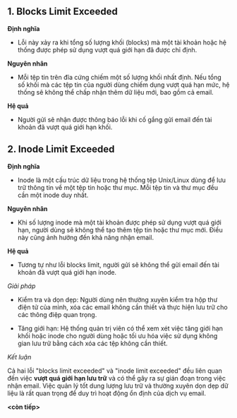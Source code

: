 **1. Blocks Limit Exceeded**
-
**Định nghĩa**

- Lỗi này xảy ra khi tổng số lượng khối (blocks) mà một tài khoản hoặc hệ thống được phép sử dụng vượt quá giới hạn đã được chỉ định.

**Nguyên nhân**

- Mỗi tệp tin trên đĩa cứng chiếm một số lượng khối nhất định. Nếu tổng số khối mà các tệp tin của người dùng chiếm dụng vượt quá hạn mức, hệ thống sẽ không thể chấp nhận thêm dữ liệu mới, bao gồm cả email.

**Hệ quả**

- Người gửi sẽ nhận được thông báo lỗi khi cố gắng gửi email đến tài khoản đã vượt quá giới hạn khối.


**2. Inode Limit Exceeded**
-
**Định nghĩa**

- Inode là một cấu trúc dữ liệu trong hệ thống tệp Unix/Linux dùng để lưu trữ thông tin về một tệp tin hoặc thư mục. Mỗi tệp tin và thư mục đều cần một inode duy nhất.

**Nguyên nhân**

- Khi số lượng inode mà một tài khoản được phép sử dụng vượt quá giới hạn, người dùng sẽ không thể tạo thêm tệp tin hoặc thư mục mới. Điều này cũng ảnh hưởng đến khả năng nhận email.

**Hệ quả**

- Tương tự như lỗi blocks limit, người gửi sẽ không thể gửi email đến tài khoản đã vượt quá giới hạn inode.

*Giải pháp*

- Kiểm tra và dọn dẹp: Người dùng nên thường xuyên kiểm tra hộp thư điện tử của mình, xóa các email không cần thiết và thực hiện lưu trữ cho các thông điệp quan trọng.

- Tăng giới hạn: Hệ thống quản trị viên có thể xem xét việc tăng giới hạn khối hoặc inode cho người dùng hoặc tối ưu hóa việc sử dụng không gian lưu trữ bằng cách xóa các tệp không cần thiết.

*Kết luận*

Cả hai lỗi "blocks limit exceeded" và "inode limit exceeded" đều liên quan đến việc **vượt quá giới hạn lưu trữ** và có thể gây ra sự gián đoạn trong việc nhận email. Việc quản lý tốt dung lượng lưu trữ và thường xuyên dọn dẹp dữ liệu là rất quan trọng để duy trì hoạt động ổn định của dịch vụ email.

**<còn tiếp>**